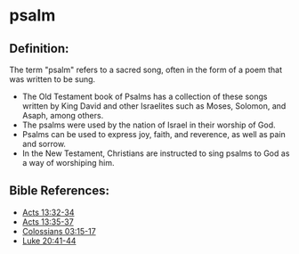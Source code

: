# psalm #

## Definition: ##

The term "psalm" refers to a sacred song, often in the form of a poem that was written to be sung.

* The Old Testament book of Psalms has a collection of these songs written by King David and other Israelites such as Moses, Solomon, and Asaph, among others.
* The psalms were used by the nation of Israel in their worship of God.
* Psalms can be used to express joy, faith, and reverence, as well as pain and sorrow.
* In the New Testament, Christians are instructed to sing psalms to God as a way of worshiping him.



## Bible References: ##

* [Acts 13:32-34](en/tn/act/help/13/32)
* [Acts 13:35-37](en/tn/act/help/13/35)
* [Colossians 03:15-17](en/tn/col/help/03/15)
* [Luke 20:41-44](en/tn/luk/help/20/41)